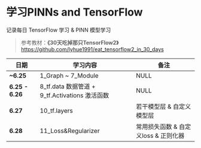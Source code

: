 <!-- #region -->
# 学习PINNs and TensorFlow 


记录每日 TensorFlow 学习 & PINN 模型学习
> 参考教材：**《30天吃掉那只TensorFlow2》** https://github.com/lyhue1991/eat_tensorflow2_in_30_days



| 日期            | 学习内容                                       | 备注                                 |
| --------------- | ---------------------------------------------- | ------------------------------------ |
| **~6.25**       | 1_Graph ~ 7_Module                             | NULL                                 |
| **6.25 - 6.26** | 8_tf.data 数据管道 + 9_tf.Activations 激活函数 | NULL                                 |
| **6.27**        | 10_tf.layers                                   | 若干模型层 & 自定义模型层            |
| **6.28**        | 11_Loss&Regularizer                            | 常用损失函数 & 自定义loss & 正则化器 |





<!-- #endregion -->

